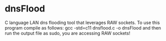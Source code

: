# dnsFlood
C language LAN dns flooding tool that leverages RAW sockets. To use this program compile as follows:
  gcc -std=c11 dnsflood.c -o dnsFlood
and then run the output file as sudo, you are accessing RAW sockets!
